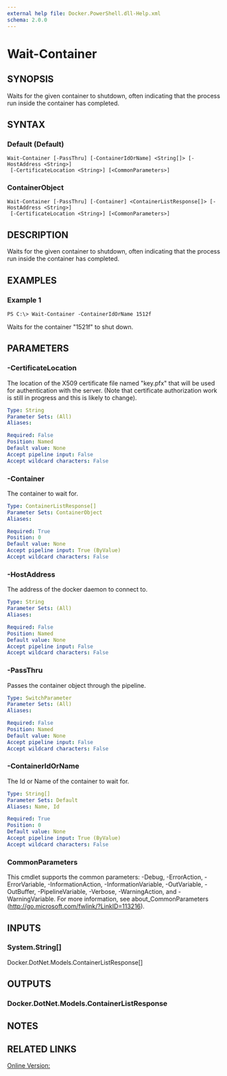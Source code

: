 ```yaml
---
external help file: Docker.PowerShell.dll-Help.xml
schema: 2.0.0
---
```


# Wait-Container
## SYNOPSIS
Waits for the given container to shutdown, often indicating that the process run inside the container has completed.
## SYNTAX

### Default (Default)
```
Wait-Container [-PassThru] [-ContainerIdOrName] <String[]> [-HostAddress <String>]
 [-CertificateLocation <String>] [<CommonParameters>]
```

### ContainerObject
```
Wait-Container [-PassThru] [-Container] <ContainerListResponse[]> [-HostAddress <String>]
 [-CertificateLocation <String>] [<CommonParameters>]
```

## DESCRIPTION
Waits for the given container to shutdown, often indicating that the process run inside the container has completed.
## EXAMPLES

### Example 1
```
PS C:\> Wait-Container -ContainerIdOrName 1512f
```

Waits for the container "1521f" to shut down. 
## PARAMETERS

### -CertificateLocation
The location of the X509 certificate file named "key.pfx" that will be used for authentication with the server.  (Note that certificate authorization work is still in progress and this is likely to change).





```yaml
Type: String
Parameter Sets: (All)
Aliases: 

Required: False
Position: Named
Default value: None
Accept pipeline input: False
Accept wildcard characters: False
```

### -Container
The container to wait for.





```yaml
Type: ContainerListResponse[]
Parameter Sets: ContainerObject
Aliases: 

Required: True
Position: 0
Default value: None
Accept pipeline input: True (ByValue)
Accept wildcard characters: False
```

### -HostAddress
The address of the docker daemon to connect to.





```yaml
Type: String
Parameter Sets: (All)
Aliases: 

Required: False
Position: Named
Default value: None
Accept pipeline input: False
Accept wildcard characters: False
```

### -PassThru
Passes the container object through the pipeline. 





```yaml
Type: SwitchParameter
Parameter Sets: (All)
Aliases: 

Required: False
Position: Named
Default value: None
Accept pipeline input: False
Accept wildcard characters: False
```

### -ContainerIdOrName
The Id or Name of the container to wait for.

```yaml
Type: String[]
Parameter Sets: Default
Aliases: Name, Id

Required: True
Position: 0
Default value: None
Accept pipeline input: True (ByValue)
Accept wildcard characters: False
```

### CommonParameters
This cmdlet supports the common parameters: -Debug, -ErrorAction, -ErrorVariable, -InformationAction, -InformationVariable, -OutVariable, -OutBuffer, -PipelineVariable, -Verbose, -WarningAction, and -WarningVariable. For more information, see about_CommonParameters (http://go.microsoft.com/fwlink/?LinkID=113216).
## INPUTS

### System.String[]
Docker.DotNet.Models.ContainerListResponse[]
## OUTPUTS

### Docker.DotNet.Models.ContainerListResponse

## NOTES

## RELATED LINKS

[Online Version:](https://github.com/Microsoft/Docker-PowerShell/blob/master/src/Docker.PowerShell/Help/Wait-Container.md)






